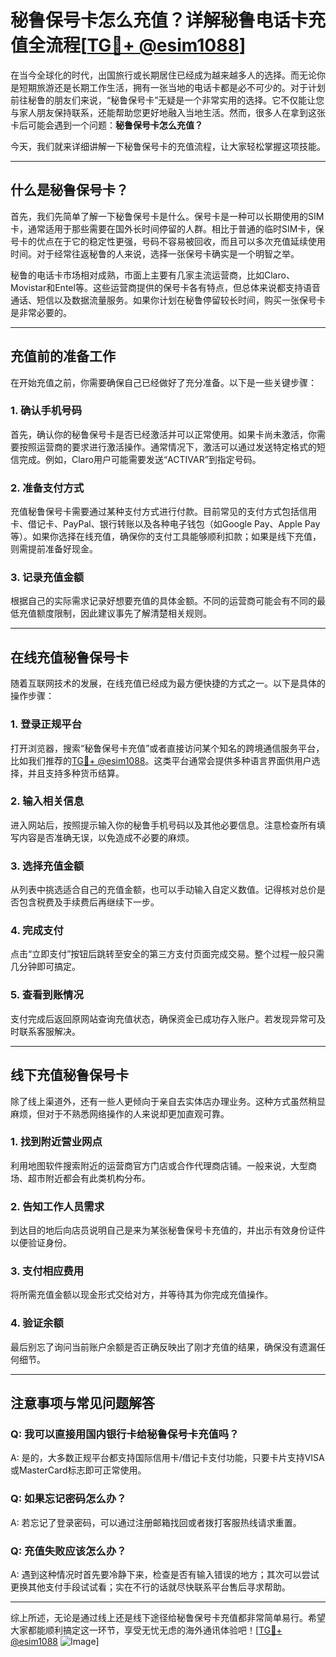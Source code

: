 # 秘鲁保号卡怎么充值？详解秘鲁电话卡充值全流程[[TG💪+ @esim1088](https://t.me/s/esim1088)]

在当今全球化的时代，出国旅行或长期居住已经成为越来越多人的选择。而无论你是短期旅游还是长期工作生活，拥有一张当地的电话卡都是必不可少的。对于计划前往秘鲁的朋友们来说，“秘鲁保号卡”无疑是一个非常实用的选择。它不仅能让您与家人朋友保持联系，还能帮助您更好地融入当地生活。然而，很多人在拿到这张卡后可能会遇到一个问题：**秘鲁保号卡怎么充值？**

今天，我们就来详细讲解一下秘鲁保号卡的充值流程，让大家轻松掌握这项技能。

---

## 什么是秘鲁保号卡？

首先，我们先简单了解一下秘鲁保号卡是什么。保号卡是一种可以长期使用的SIM卡，通常适用于那些需要在国外长时间停留的人群。相比于普通的临时SIM卡，保号卡的优点在于它的稳定性更强，号码不容易被回收，而且可以多次充值延续使用时间。对于经常往返秘鲁的人来说，选择一张保号卡确实是一个明智之举。

秘鲁的电话卡市场相对成熟，市面上主要有几家主流运营商，比如Claro、Movistar和Entel等。这些运营商提供的保号卡各有特点，但总体来说都支持语音通话、短信以及数据流量服务。如果你计划在秘鲁停留较长时间，购买一张保号卡是非常必要的。

---

## 充值前的准备工作

在开始充值之前，你需要确保自己已经做好了充分准备。以下是一些关键步骤：

### 1. 确认手机号码
首先，确认你的秘鲁保号卡是否已经激活并可以正常使用。如果卡尚未激活，你需要按照运营商的要求进行激活操作。通常情况下，激活可以通过发送特定格式的短信完成。例如，Claro用户可能需要发送“ACTIVAR”到指定号码。

### 2. 准备支付方式
充值秘鲁保号卡需要通过某种支付方式进行付款。目前常见的支付方式包括信用卡、借记卡、PayPal、银行转账以及各种电子钱包（如Google Pay、Apple Pay等）。如果你选择在线充值，确保你的支付工具能够顺利扣款；如果是线下充值，则需提前准备好现金。

### 3. 记录充值金额
根据自己的实际需求记录好想要充值的具体金额。不同的运营商可能会有不同的最低充值额度限制，因此建议事先了解清楚相关规则。

---

## 在线充值秘鲁保号卡

随着互联网技术的发展，在线充值已经成为最方便快捷的方式之一。以下是具体的操作步骤：

### 1. 登录正规平台
打开浏览器，搜索“秘鲁保号卡充值”或者直接访问某个知名的跨境通信服务平台，比如我们推荐的[TG💪+ @esim1088](https://t.me/s/esim1088)。这类平台通常会提供多种语言界面供用户选择，并且支持多种货币结算。

### 2. 输入相关信息
进入网站后，按照提示输入你的秘鲁手机号码以及其他必要信息。注意检查所有填写内容是否准确无误，以免造成不必要的麻烦。

### 3. 选择充值金额
从列表中挑选适合自己的充值金额，也可以手动输入自定义数值。记得核对总价是否包含税费及手续费后再继续下一步。

### 4. 完成支付
点击“立即支付”按钮后跳转至安全的第三方支付页面完成交易。整个过程一般只需几分钟即可搞定。

### 5. 查看到账情况
支付完成后返回原网站查询充值状态，确保资金已成功存入账户。若发现异常可及时联系客服解决。

---

## 线下充值秘鲁保号卡

除了线上渠道外，还有一些人更倾向于亲自去实体店办理业务。这种方式虽然稍显麻烦，但对于不熟悉网络操作的人来说却更加直观可靠。

### 1. 找到附近营业网点
利用地图软件搜索附近的运营商官方门店或合作代理商店铺。一般来说，大型商场、超市附近都会有此类机构分布。

### 2. 告知工作人员需求
到达目的地后向店员说明自己是来为某张秘鲁保号卡充值的，并出示有效身份证件以便验证身份。

### 3. 支付相应费用
将所需充值金额以现金形式交给对方，并等待其为你完成充值操作。

### 4. 验证余额
最后别忘了询问当前账户余额是否正确反映出了刚才充值的结果，确保没有遗漏任何细节。

---

## 注意事项与常见问题解答

### Q: 我可以直接用国内银行卡给秘鲁保号卡充值吗？
A: 是的，大多数正规平台都支持国际信用卡/借记卡支付功能，只要卡片支持VISA或MasterCard标志即可正常使用。

### Q: 如果忘记密码怎么办？
A: 若忘记了登录密码，可以通过注册邮箱找回或者拨打客服热线请求重置。

### Q: 充值失败应该怎么办？
A: 遇到这种情况时首先要冷静下来，检查是否有输入错误的地方；其次可以尝试更换其他支付手段试试看；实在不行的话就尽快联系平台售后寻求帮助。

---

综上所述，无论是通过线上还是线下途径给秘鲁保号卡充值都非常简单易行。希望大家都能顺利搞定这一环节，享受无忧无虑的海外通讯体验吧！[[TG💪+ @esim1088](https://t.me/s/esim1088) ![Image](https://i.postimg.cc/4NQfJmqS/Snipaste-2025-05-13-00-14-12.png)]